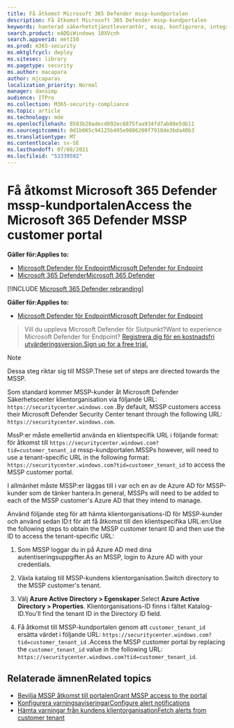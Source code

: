 ```yaml
---
title: Få åtkomst Microsoft 365 Defender mssp-kundportalen
description: Få åtkomst Microsoft 365 Defender mssp-kundportalen
keywords: hanterad säkerhetstjänstleverantör, mssp, konfigurera, integrering
search.product: eADQiWindows 10XVcnh
search.appverid: met150
ms.prod: m365-security
ms.mktglfcycl: deploy
ms.sitesec: library
ms.pagetype: security
ms.author: macapara
author: mjcaparas
localization_priority: Normal
manager: dansimp
audience: ITPro
ms.collection: M365-security-compliance
ms.topic: article
ms.technology: mde
ms.openlocfilehash: 8583b28adecd892ec6875faa934fd7ab08e5db11
ms.sourcegitcommit: 0d1b065c94125b495e9886200f7918de3bda40b3
ms.translationtype: MT
ms.contentlocale: sv-SE
ms.lasthandoff: 07/08/2021
ms.locfileid: "53339592"
---
```

# <a name="access-the-microsoft-365-defender-mssp-customer-portal"></a><span data-ttu-id="e7666-104">Få åtkomst Microsoft 365 Defender mssp-kundportalen</span><span class="sxs-lookup"><span data-stu-id="e7666-104">Access the Microsoft 365 Defender MSSP customer portal</span></span>

<span data-ttu-id="e7666-105">**Gäller för:**</span><span class="sxs-lookup"><span data-stu-id="e7666-105">**Applies to:**</span></span>
- [<span data-ttu-id="e7666-106">Microsoft Defender för Endpoint</span><span class="sxs-lookup"><span data-stu-id="e7666-106">Microsoft Defender for Endpoint</span></span>](https://go.microsoft.com/fwlink/p/?linkid=2154037)
- [<span data-ttu-id="e7666-107">Microsoft 365 Defender</span><span class="sxs-lookup"><span data-stu-id="e7666-107">Microsoft 365 Defender</span></span>](https://go.microsoft.com/fwlink/?linkid=2118804)

[!INCLUDE [Microsoft 365 Defender rebranding](../../includes/microsoft-defender.md)]


<span data-ttu-id="e7666-108">**Gäller för:**</span><span class="sxs-lookup"><span data-stu-id="e7666-108">**Applies to:**</span></span>

- [<span data-ttu-id="e7666-109">Microsoft Defender för Endpoint</span><span class="sxs-lookup"><span data-stu-id="e7666-109">Microsoft Defender for Endpoint</span></span>](https://go.microsoft.com/fwlink/?linkid=2154037)

><span data-ttu-id="e7666-110">Vill du uppleva Microsoft Defender för Slutpunkt?</span><span class="sxs-lookup"><span data-stu-id="e7666-110">Want to experience Microsoft Defender for Endpoint?</span></span> [<span data-ttu-id="e7666-111">Registrera dig för en kostnadsfri utvärderingsversion.</span><span class="sxs-lookup"><span data-stu-id="e7666-111">Sign up for a free trial.</span></span>](https://www.microsoft.com/microsoft-365/windows/microsoft-defender-atp?ocid=docs-mssp-support-abovefoldlink)




>[!NOTE] 
><span data-ttu-id="e7666-112">Dessa steg riktar sig till MSSP.</span><span class="sxs-lookup"><span data-stu-id="e7666-112">These set of steps are directed towards the MSSP.</span></span> 

<span data-ttu-id="e7666-113">Som standard kommer MSSP-kunder åt Microsoft Defender Säkerhetscenter klientorganisation via följande URL: `https://securitycenter.windows.com` .</span><span class="sxs-lookup"><span data-stu-id="e7666-113">By default, MSSP customers access their Microsoft Defender Security Center tenant through the following URL: `https://securitycenter.windows.com`.</span></span>
 

<span data-ttu-id="e7666-114">MssP:er måste emellertid använda en klientspecifik URL i följande format: för åtkomst till  `https://securitycenter.windows.com?tid=customer_tenant_id` mssp-kundportalen.</span><span class="sxs-lookup"><span data-stu-id="e7666-114">MSSPs however, will need to use a tenant-specific URL in the following format:  `https://securitycenter.windows.com?tid=customer_tenant_id` to access the MSSP customer portal.</span></span> 

<span data-ttu-id="e7666-115">I allmänhet måste MSSP:er läggas till i var och en av de Azure AD för MSSP-kunder som de tänker hantera.</span><span class="sxs-lookup"><span data-stu-id="e7666-115">In general, MSSPs will need to be added to each of the MSSP customer's Azure AD that they intend to manage.</span></span>


<span data-ttu-id="e7666-116">Använd följande steg för att hämta klientorganisations-ID för MSSP-kunder och använd sedan ID:t för att få åtkomst till den klientspecifika URL:en:</span><span class="sxs-lookup"><span data-stu-id="e7666-116">Use the following steps to obtain the MSSP customer tenant ID and then use the ID to access the tenant-specific URL:</span></span>

1. <span data-ttu-id="e7666-117">Som MSSP loggar du in på Azure AD med dina autentiseringsuppgifter.</span><span class="sxs-lookup"><span data-stu-id="e7666-117">As an MSSP, login to Azure AD with your credentials.</span></span> 

2. <span data-ttu-id="e7666-118">Växla katalog till MSSP-kundens klientorganisation.</span><span class="sxs-lookup"><span data-stu-id="e7666-118">Switch directory to the MSSP customer's tenant.</span></span>

3.  <span data-ttu-id="e7666-119">Välj **Azure Active Directory > Egenskaper**.</span><span class="sxs-lookup"><span data-stu-id="e7666-119">Select **Azure Active Directory > Properties**.</span></span> <span data-ttu-id="e7666-120">Klientorganisations-ID finns i fältet Katalog-ID.</span><span class="sxs-lookup"><span data-stu-id="e7666-120">You'll find the tenant ID in the Directory ID field.</span></span> 

4. <span data-ttu-id="e7666-121">Få åtkomst till MSSP-kundportalen genom att `customer_tenant_id` ersätta värdet i följande URL: `https://securitycenter.windows.com?tid=customer_tenant_id` .</span><span class="sxs-lookup"><span data-stu-id="e7666-121">Access the MSSP customer portal by replacing the `customer_tenant_id` value in the following URL: `https://securitycenter.windows.com?tid=customer_tenant_id`.</span></span>


## <a name="related-topics"></a><span data-ttu-id="e7666-122">Relaterade ämnen</span><span class="sxs-lookup"><span data-stu-id="e7666-122">Related topics</span></span>
- [<span data-ttu-id="e7666-123">Bevilja MSSP åtkomst till portalen</span><span class="sxs-lookup"><span data-stu-id="e7666-123">Grant MSSP access to the portal</span></span>](grant-mssp-access.md)
- [<span data-ttu-id="e7666-124">Konfigurera varningsaviseringar</span><span class="sxs-lookup"><span data-stu-id="e7666-124">Configure alert notifications</span></span>](configure-mssp-notifications.md)
- [<span data-ttu-id="e7666-125">Hämta varningar från kundens klientorganisation</span><span class="sxs-lookup"><span data-stu-id="e7666-125">Fetch alerts from customer tenant</span></span>](fetch-alerts-mssp.md)
